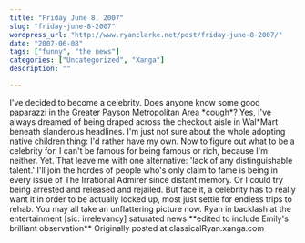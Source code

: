 ```yaml
---
title: "Friday June 8, 2007"
slug: "friday-june-8-2007"
wordpress_url: "http://www.ryanclarke.net/post/friday-june-8-2007/"
date: "2007-06-08"
tags: ["funny", "the news"]
categories: ["Uncategorized", "Xanga"]
description: ""

---
```


I've decided to become a celebrity. Does anyone know some good paparazzi in the Greater Payson Metropolitan Area \*cough\*? Yes, I've always dreamed of being draped across the checkout aisle in Wal\*Mart beneath slanderous headlines.
I'm just not sure about the whole adopting native children thing: I'd rather have my own.
Now to figure out what to be a celebrity for. I can't be famous for being famous or rich, because I'm neither. Yet. That leave me with one alternative: 'lack of any distinguishable talent.' I'll join the hordes of people who's only claim to fame is being in every issue of The Irrational Admirer since distant memory. Or I could try being arrested and released and rejailed. But face it, a celebrity has to really want it in order to be actually locked up, most just settle for endless trips to rehab.
You may all take an unflattering picture now.
Ryan
in backlash at the entertainment [sic: irrelevancy] saturated news
\*\*edited to include Emily's brilliant observation\*\*
Originally posted at classicalRyan.xanga.com
